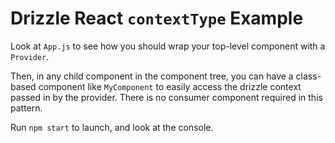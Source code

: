 # Drizzle React `contextType` Example

Look at `App.js` to see how you should wrap your top-level component with a `Provider`.

Then, in any child component in the component tree, you can have a class-based component like `MyComponent` to easily access the drizzle context passed in by the provider. There is no consumer component required in this pattern.

Run `npm start` to launch, and look at the console.
